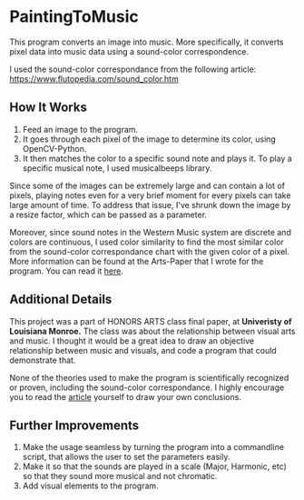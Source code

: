 # PaintingToMusic
This program converts an image into music. More specifically, it converts pixel data into music data using a sound-color correspondence.

I used the sound-color correspondance from the following article: https://www.flutopedia.com/sound_color.htm

## How It Works

1. Feed an image to the program.
2. It goes through each pixel of the image to determine its color, using OpenCV-Python.
3. It then matches the color to a specific sound note and plays it. To play a specific musical note, I used musicalbeeps library.

Since some of the images can be extremely large and can contain a lot of pixels, playing notes even for a very brief moment for every pixels can take large amount of time. To address that issue, I've shrunk down the image by a resize factor, which can be passed as a parameter. 

Moreover, since sound notes in the Western Music system are discrete and colors are continuous, I used color similarity to find the most similar color from the sound-color correspondance chart with the given color of a pixel. More information can be found at the Arts-Paper that I wrote for the program. You can read it [here](https://github.com/RyanX5/PaintingToMusic/blob/main/Arts-Paper.pdf).

## Additional Details

This project was a part of HONORS ARTS class final paper, at **Univeristy of Louisiana Monroe.** The class was about the relationship between visual arts and music. I thought it would be a great idea to draw an objective relationship between music and visuals, and code a program that could demonstrate that.

None of the theories used to make the program is scientifically recognized or proven, including the sound-color correspondance. I highly encourage you to read the [article](https://www.flutopedia.com/sound_color.htm) yourself to draw your own conclusions.

## Further Improvements

1. Make the usage seamless by turning the program into a commandline script, that allows the user to set the parameters easily.
2. Make it so that the sounds are played in a scale (Major, Harmonic, etc) so that they sound more musical and not chromatic.
3. Add visual elements to the program.





